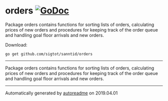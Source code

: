 # orders [![GoDoc](https://godoc.org/github.com/sigtot/sanntid/orders?status.svg)](https://godoc.org/github.com/sigtot/sanntid/orders)
Package orders contains functions for sorting lists of orders, calculating prices of new orders and procedures for keeping track of the order queue and handling goal floor arrivals and new orders.

Download:
```shell
go get github.com/sigtot/sanntid/orders
```

* * *
Package orders contains functions for sorting lists of orders, calculating prices of new orders and
procedures for keeping track of the order queue and handling goal floor arrivals and new orders.



* * *
Automatically generated by [autoreadme](https://github.com/jimmyfrasche/autoreadme) on 2019.04.01
